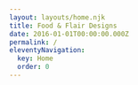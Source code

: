 ```yaml
---
layout: layouts/home.njk
title: Food & Flair Designs
date: 2016-01-01T00:00:00.000Z
permalink: /
eleventyNavigation:
  key: Home
  order: 0
---
```

